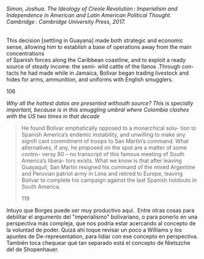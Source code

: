 ###### Simon, Joshua. _The Ideology of Creole Revolution : Imperialism and Independence in American and Latin American Political Thought_. Cambridge : Cambridge University Press, 2017.

This decision \[settling in Guayana\] made both strategic and economic sense, allowing  him to establish a base of operations away from the main concentrations  
of Spanish forces along the Caribbean coastline, and to exploit a ready  
source of steady income: the semi- wild cattle of the llanos .Through con-  
tacts he had made while in Jamaica, Bolívar began trading livestock and  
hides for arms, ammunition, and uniforms with English smugglers.

106

_Why all the hottest datos are presented withouth source? This is specially important, because is in this smuggling umbral where Colombia clashes with the US two times in that decade_


> He found Bolívar emphatically opposed to a monarchical solu-
> tion to Spanish America’s endemic instability, and unwilling to make
> any signifi cant commitment of troops to San Martín’s command. What
> alternatives, if any, he proposed on the spot are a matter of some contro-
> versy 80 – no transcript of this famous meeting of South America’s libera-
> tors exists. What we know is that after leaving Guayaquil, San Martín
> resigned his command of the mixed Argentine and Peruvian patriot army
> in Lima and retired to Europe, leaving Bolívar to complete his campaign
> against the last Spanish holdouts in South America.
> 
> 119

Intuyo que Borges puede ser muy productivo aquí.  Entre otras cosas para debilitar el argumento del "imperialismo" bolivariano, o para ponerlo en una perspectiva más compleja, que nos podría estar acercando al concepto de la voluntad de poder. Quizá ahí toque revisar un poco a Williams y los apuntes de De-representation, para lidiar con ese concepto en perspectiva. También toca chequear qué tan separado está el concepto de Nietszche del de Shopenhauer.